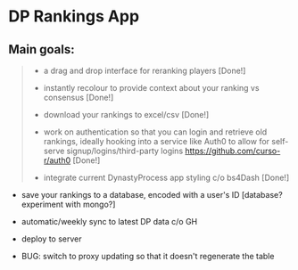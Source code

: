 # DP Rankings App

## Main goals:

>
>   -   a drag and drop interface for reranking players [Done!]
>   
>   -   instantly recolour to provide context about your ranking vs consensus [Done!]
>   
>   -   download your rankings to excel/csv [Done!]
>   
>   -   work on authentication so that you can login and retrieve old rankings, ideally hooking into a service like Auth0 to  allow for self-serve signup/logins/third-party logins <https://github.com/curso-r/auth0> [Done!]
>   
>   -   integrate current DynastyProcess app styling c/o bs4Dash [Done!]

-   save your rankings to a database, encoded with a user's ID [database? experiment with mongo?] 

-   automatic/weekly sync to latest DP data c/o GH

-   deploy to server

-   BUG: switch to proxy updating so that it doesn't regenerate the table
